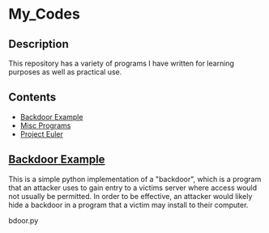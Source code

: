 # My_Codes

Description
----
This repository has a variety of programs I have written for learning purposes as well
as practical use. 

Contents
----
- [Backdoor Example](#backdoor)
- [Misc Programs](#misc)
- [Project Euler](#euler)


[Backdoor Example](bdoor/)
----
This is a simple python implementation of a "backdoor", which is a program that an attacker
uses to gain entry to a victims server where access would not usually be permitted. In order to be effective, 
an attacker would likely hide a backdoor in a program that a victim may install to their computer. 

bdoor.py
